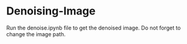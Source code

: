 # Denoising-Image

Run the denoise.ipynb file to get the denoised image.
Do not forget to change the image path.
